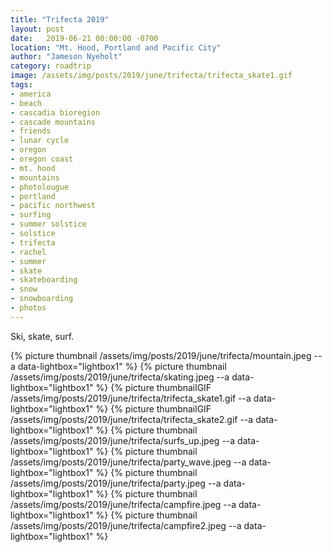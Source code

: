 ```yaml
---
title: "Trifecta 2019"
layout: post
date:   2019-06-21 00:00:00 -0700
location: "Mt. Hood, Portland and Pacific City"
author: "Jameson Nyeholt"
category: roadtrip
image: /assets/img/posts/2019/june/trifecta/trifecta_skate1.gif
tags:
- america
- beach
- cascadia bioregion
- cascade mountains
- friends
- lunar cycle
- oregon
- oregon coast
- mt. hood
- mountains
- photolougue
- portland
- pacific northwest
- surfing
- summer solstice
- solstice
- trifecta
- rachel
- summer
- skate
- skateboarding
- snow
- snowboarding
- photos
---
```


Ski, skate, surf.

<!--more-->

{% picture thumbnail /assets/img/posts/2019/june/trifecta/mountain.jpeg --a data-lightbox="lightbox1" %}
{% picture thumbnail /assets/img/posts/2019/june/trifecta/skating.jpeg --a data-lightbox="lightbox1" %}
{% picture thumbnailGIF /assets/img/posts/2019/june/trifecta/trifecta_skate1.gif --a data-lightbox="lightbox1" %}
{% picture thumbnailGIF /assets/img/posts/2019/june/trifecta/trifecta_skate2.gif --a data-lightbox="lightbox1" %}
{% picture thumbnail /assets/img/posts/2019/june/trifecta/surfs_up.jpeg --a data-lightbox="lightbox1" %}
{% picture thumbnail /assets/img/posts/2019/june/trifecta/party_wave.jpeg --a data-lightbox="lightbox1" %}
{% picture thumbnail /assets/img/posts/2019/june/trifecta/party.jpeg --a data-lightbox="lightbox1" %}
{% picture thumbnail /assets/img/posts/2019/june/trifecta/campfire.jpeg --a data-lightbox="lightbox1" %}
{% picture thumbnail /assets/img/posts/2019/june/trifecta/campfire2.jpeg --a data-lightbox="lightbox1" %}


